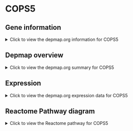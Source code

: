 <h1>COPS5</h1>

<h2>Gene information</h2>
<details>
  <summary>Click to view the depmap.org information for COPS5</summary>
  <p><a href="https://depmap.org/portal/gene/COPS5?tab=about" target="_BLANK">Open page in a new tab...</a></p>
  <iframe src="https://depmap.org/portal/gene/COPS5?tab=about" style="border:none;width:100%;height:800px"></iframe>
</details>

<h2>Depmap overview</h2>
<details>
  <summary>Click to view the depmap.org summary for COPS5</summary>
  <p><a href="https://depmap.org/portal/gene/COPS5?tab=overview" target="_BLANK">Open page in a new tab...</a></p>
  <iframe src="https://depmap.org/portal/gene/COPS5?tab=overview" style="border:none;width:100%;height:800px"></iframe>
</details>

<h2>Expression</h2>
<details>
  <summary>Click to view the depmap.org expression data for COPS5</summary>
  <p><a href="https://depmap.org/portal/gene/COPS5?tab=characterization" target="_BLANK">Open page in a new tab...</a></p>
  <iframe src="https://depmap.org/portal/gene/COPS5?tab=characterization" style="border:none;width:100%;height:800px"></iframe>
</details>



<h2>Reactome Pathway diagram</h2>
<details>
  <summary>Click to view the Reactome pathway for COPS5</summary>
  <p><a href="https://reactome.org/PathwayBrowser/#/R-HSA-8951664" target="_BLANK">Open page in a new tab...</a></p>
  <p>Neddylation</p>
<iframe src="https://reactome.org/PathwayBrowser/#/R-HSA-8951664" style="border:none;width:100%;height:800px"></iframe>
</details>



